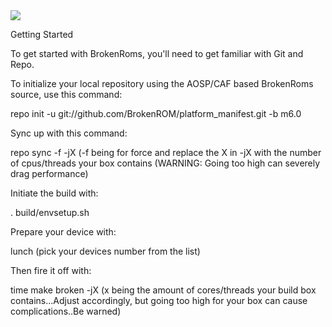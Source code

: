 <img src="https://raw.github.com/BrokenROM/platform_manifest/lp5.1/broken.png">

Getting Started

To get started with BrokenRoms, you'll need to get familiar with Git and Repo.

To initialize your local repository using the AOSP/CAF based BrokenRoms source, use this command:

repo init -u git://github.com/BrokenROM/platform_manifest.git -b m6.0

Sync up with this command:

repo sync -f -jX (-f being for force and replace the X in -jX with the number of cpus/threads your box contains (WARNING: Going too high can severely drag performance)

Initiate the build with:

. build/envsetup.sh

Prepare your device with:

lunch (pick your devices number from the list)

Then fire it off with:

time make broken -jX (x being the amount of cores/threads your build box contains...Adjust accordingly, but going too high for your box can cause complications..Be warned)
